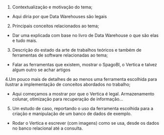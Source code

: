 1. Contextualização e motivação do tema;
- Aqui diria por que Data Warehouses são legais

2. Principais conceitos relacionados ao tema;
- Dar uma explicada com base no livro de Data Warehouse o que são elas e
tudo mais.

3. Descrição do estado da arte de trabalhos teóricos e também de
ferramentas de software relacionadas ao tema;
- Falar as ferramentas que existem, mostrar o SpagoBI, o Vertica e talvez
algum outro se achar artigos

4.Um pouco mais de detalhes de ao menos uma ferramenta escolhida para
ilustrar a implementação de conceitos abordados no trabalho;
- Aqui começamos a mostrar por que o Vertica é legal. Armazenamento
colunar, otimização para recuperação de informação...

5. Um estudo de caso, reportando o uso da ferramenta escolhida para a
criação e manipulação de um banco de dados de exemplo.
- Rodar o Vertica e escrever (com imagens) como se usa, desde os dados no
banco relacional até a consulta.

